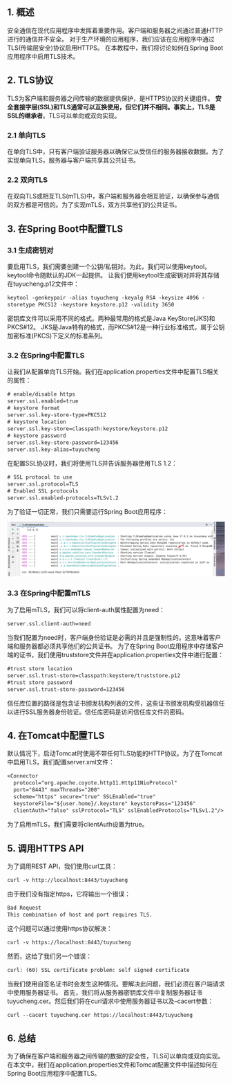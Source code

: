 ## 1. 概述

安全通信在现代应用程序中发挥着重要作用。客户端和服务器之间通过普通HTTP进行的通信并不安全。
对于生产环境的应用程序，我们应该在应用程序中通过TLS(传输层安全)协议启用HTTPS。
在本教程中，我们将讨论如何在Spring Boot应用程序中启用TLS技术。

## 2. TLS协议

TLS为客户端和服务器之间传输的数据提供保护，是HTTPS协议的关键组件。
**安全套接字层(SSL)和TLS通常可以互换使用，但它们并不相同。事实上，TLS是SSL的继承者**。TLS可以单向或双向实现。

### 2.1 单向TLS

在单向TLS中，只有客户端验证服务器以确保它从受信任的服务器接收数据。为了实现单向TLS，服务器与客户端共享其公共证书。

### 2.2 双向TLS

在双向TLS或相互TLS(mTLS)中，客户端和服务器会相互验证，以确保参与通信的双方都是可信的。为了实现mTLS，双方共享他们的公共证书。

## 3. 在Spring Boot中配置TLS

### 3.1 生成密钥对

要启用TLS，我们需要创建一个公钥/私钥对。为此，我们可以使用keytool。keytool命令随默认的JDK一起提供。
让我们使用keytool生成密钥对并将其存储在tuyucheng.p12文件中：

```shell
keytool -genkeypair -alias tuyucheng -keyalg RSA -keysize 4096 -storetype PKCS12 -keystore keystore.p12 -validity 3650
```

密钥库文件可以采用不同的格式。两种最常用的格式是Java KeyStore(JKS)和PKCS#12。
JKS是Java特有的格式，而PKCS#12是一种行业标准格式，属于公钥加密标准(PKCS)下定义的标准系列。

### 3.2 在Spring中配置TLS

让我们从配置单向TLS开始。我们在application.properties文件中配置TLS相关的属性：

```properties
# enable/disable https
server.ssl.enabled=true
# keystore format
server.ssl.key-store-type=PKCS12
# keystore location
server.ssl.key-store=classpath:keystore/keystore.p12
# keystore password
server.ssl.key-store-password=123456
server.ssl.key-alias=tuyucheng
```

在配置SSL协议时，我们将使用TLS并告诉服务器使用TLS 1.2：

```properties
# SSL protocol to use
server.ssl.protocol=TLS
# Enabled SSL protocols
server.ssl.enabled-protocols=TLSv1.2
```

为了验证一切正常，我们只需要运行Spring Boot应用程序：

<img src="../assets/img.png">

### 3.3 在Spring中配置mTLS

为了启用mTLS，我们可以将client-auth属性配置为need：

```properties
server.ssl.client-auth=need
```

当我们配置为need时，客户端身份验证是必需的并且是强制性的。这意味着客户端和服务器都必须共享他们的公共证书。
为了在Spring Boot应用程序中存储客户端的证书，我们使用truststore文件并在application.properties文件中进行配置：

```properties
#trust store location
server.ssl.trust-store=classpath:keystore/truststore.p12
#trust store password
server.ssl.trust-store-password=123456
```

信任库位置的路径是包含证书颁发机构列表的文件，这些证书颁发机构受机器信任以进行SSL服务器身份验证。信任库密码是访问信任库文件的密码。

## 4. 在Tomcat中配置TLS

默认情况下，启动Tomcat时使用不带任何TLS功能的HTTP协议。为了在Tomcat中启用TLS，我们配置server.xml文件：

```text
<Connector
  protocol="org.apache.coyote.http11.Http11NioProtocol"
  port="8443" maxThreads="200"
  scheme="https" secure="true" SSLEnabled="true"
  keystoreFile="${user.home}/.keystore" keystorePass="123456"
  clientAuth="false" sslProtocol="TLS" sslEnabledProtocols="TLSv1.2"/>
```

为了启用mTLS，我们需要将clientAuth设置为true。

## 5. 调用HTTPS API

为了调用REST API，我们使用curl工具：

```shell
curl -v http://localhost:8443/tuyucheng
```

由于我们没有指定https，它将输出一个错误：

```text
Bad Request
This combination of host and port requires TLS.
```

这个问题可以通过使用https协议解决：

```shell
curl -v https://localhost:8443/tuyucheng
```

然而，这给了我们另一个错误：

```text
curl: (60) SSL certificate problem: self signed certificate
```

当我们使用自签名证书时会发生这种情况。要解决此问题，我们必须在客户端请求中使用服务器证书。
首先，我们将从服务器密钥库文件中复制服务器证书tuyucheng.cer。然后我们将在curl请求中使用服务器证书以及–cacert参数：

```shell
curl --cacert tuyucheng.cer https://localhost:8443/tuyucheng
```

## 6. 总结

为了确保在客户端和服务器之间传输的数据的安全性，TLS可以单向或双向实现。
在本文中，我们在application.properties文件和Tomcat配置文件中描述如何在Spring Boot应用程序中配置TLS。